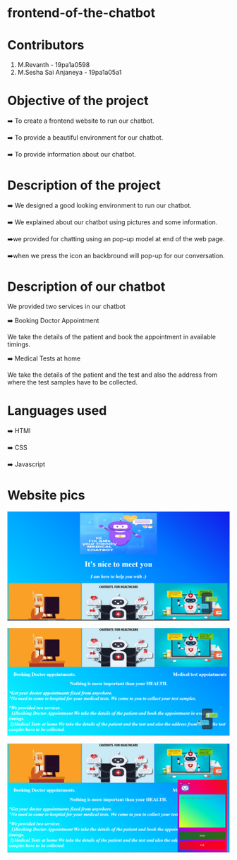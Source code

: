 # frontend-of-the-chatbot

# Contributors
  1) M.Revanth - 19pa1a0598
  2) M.Sesha Sai Anjaneya - 19pa1a05a1


# Objective of the project
  :arrow_right: To create a frontend website to run our chatbot. 

  :arrow_right: To provide a beautiful environment for our chatbot. 

  :arrow_right: To provide information about our chatbot.

# Description of the project
  :arrow_right: We designed a good looking environment to run our chatbot. 

  :arrow_right: We explained about our chatbot using pictures and some information.
  
  :arrow_right:we provided for chatting using an pop-up model at end of the web page.
  
  :arrow_right:when we press the icon an backbround will pop-up for our conversation.
  
# Description of our chatbot
  We provided two services in our chatbot 

  :arrow_right: Booking Doctor Appointment 
   
   We take the details of the patient and book the appointment in available timings. 

  :arrow_right: Medical Tests at home 
   
   We take the details of the patient and the test and also the address from where the test samples have to be collected. 

# Languages used
  :arrow_right: HTMl
  
  :arrow_right: CSS
 
  :arrow_right: Javascript 
  
# Website pics
  ![alt text](Capture.PNG)
  
  ![alt text](Capture1.PNG)
  
  ![alt text](Capture2.PNG)
